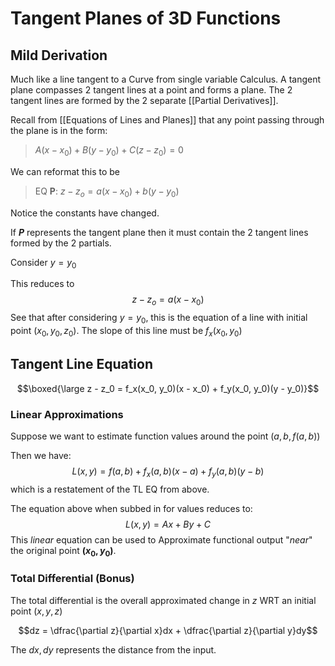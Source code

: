 # Tangent Planes of 3D Functions

## Mild Derivation
Much like a line tangent to a Curve from single variable Calculus. A tangent plane compasses 2 tangent lines at a point and forms a plane. The 2 tangent lines are formed by the 2 separate [[Partial Derivatives]].

Recall from [[Equations of Lines and Planes]] that any point passing through the plane is in the form:

> $A(x - x_0) +B(y - y_0) + C(z - z_0) = 0$

We can reformat this to be 

> EQ **P**: 
> $z - z_o = a(x - x_0) +b(y - y_0)$

Notice the constants have changed.

If ***P*** represents the tangent plane then it must contain the 2 tangent lines formed by the 2 partials.

Consider $y = y_0$

This reduces to 
$$z - z_o = a(x - x_0)$$
See that after considering $y = y_0$, this is the equation of a line with initial point $(x_0, y_0, z_0)$. The slope of this line must be $f_x(x_0, y_0)$

## Tangent Line Equation

$$\boxed{\large z - z_0 = f_x(x_0, y_0)(x - x_0) + f_y(x_0, y_0)(y - y_0)}$$

### Linear Approximations
Suppose we want to estimate function values around the point $(a, b, f(a, b))$

Then we have: 
$$
L(x, y) = f(a, b) + f_x(a, b)(x - a) + f_y(a, b)(y - b)
$$
which is a restatement of the TL EQ from above.


The equation above when subbed in for values reduces to:
$$L(x, y) = Ax + By + C$$
This *linear* equation can be used to Approximate functional output "*near*" the original point **$(x_0, y_0)$**.

### Total Differential (Bonus)
The total differential is the overall approximated change in $z$ WRT an initial point $(x, y, z)$

$$dz = \dfrac{\partial z}{\partial x}dx + \dfrac{\partial z}{\partial y}dy$$

The $dx, dy$ represents the distance from the input.